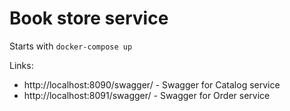 # Book store service

Starts with `docker-compose up` 

Links:
* http://localhost:8090/swagger/ - Swagger for Catalog service
* http://localhost:8091/swagger/ - Swagger for Order service